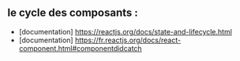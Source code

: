 ## le cycle des composants : 
- [documentation] https://reactjs.org/docs/state-and-lifecycle.html
- [documentation] https://fr.reactjs.org/docs/react-component.html#componentdidcatch